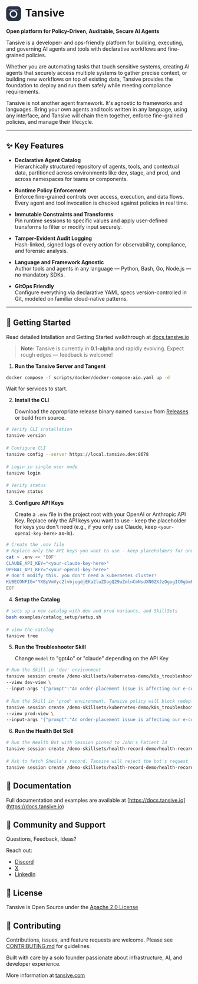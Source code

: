 # <img src="media/tansive-logo.svg" alt="Tansive Logo" height="40" style="vertical-align: middle; margin-top: 0px; margin-right: 5px;"> Tansive

**Open platform for Policy-Driven, Auditable, Secure AI Agents**

Tansive is a developer- and ops-friendly platform for building, executing, and governing AI agents and tools with declarative workflows and fine-grained policies.

Whether you are automating tasks that touch sensitive systems, creating AI agents that securely access multiple systems to gather precise context, or building new workflows on top of existing data, Tansive provides the foundation to deploy and run them safely while meeting compliance requirements.

Tansive is not another agent framework. It's agnostic to frameworks and languages. Bring your own agents and tools written in any language, using any interface, and Tansive will chain them together, enforce fine-grained policies, and manage their lifecycle.

---

## ✨ Key Features

- **Declarative Agent Catalog**  
  Hierarchically structured repository of agents, tools, and contextual data, partitioned across environments like dev, stage, and prod, and across namespaces for teams or components.

- **Runtime Policy Enforcement**  
  Enforce fine-grained controls over access, execution, and data flows. Every agent and tool invocation is checked against policies in real time.

- **Immutable Constraints and Transforms**  
  Pin runtime sessions to specific values and apply user-defined transforms to filter or modify input securely.

- **Tamper-Evident Audit Logging**  
  Hash-linked, signed logs of every action for observability, compliance, and forensic analysis.

- **Language and Framework Agnostic**  
  Author tools and agents in any language — Python, Bash, Go, Node.js — no mandatory SDKs.

- **GitOps Friendly**  
  Configure everything via declarative YAML specs version-controlled in Git, modeled on familiar cloud-native patterns.

---

## 🚀 Getting Started

Read detailed Intallation and Getting Started walkthrough at [docs.tansive.io](https://docs.tansive.io/getting-started)

> **Note:** Tansive is currently in **0.1-alpha** and rapidly evolving. Expect rough edges — feedback is welcome!

1. **Run the Tansive Server and Tangent**

```bash
docker compose -f scripts/docker/docker-compose-aio.yaml up -d
```

Wait for services to start.

2. **Install the CLI**

   Download the appropriate release binary named `tansive` from [Releases](https://github.com/tansive/tansive/releases) or build from source.

```bash
# Verify CLI installation
tansive version

# Configure CLI
tansive config --server https://local.tansive.dev:8678

# Login in single user mode
tansive login

# Verify status
tansive status
```

3. **Configure API Keys**

   Create a `.env` file in the project root with your OpenAI or Anthropic API Key. Replace only the API keys you want to use - keep the placeholder for keys you don't need (e.g., if you only use Claude, keep `<your-openai-key-here>` as-is).

```bash
# Create the .env file
# Replace only the API keys you want to use - keep placeholders for unused keys
cat > .env << 'EOF'
CLAUDE_API_KEY="<your-claude-key-here>"
OPENAI_API_KEY="<your-openai-key-here>"
# don't modify this. you don't need a kubernetes cluster!
KUBECONFIG="YXBpVmVyc2lvbjogdjEKa2luZDogQ29uZmlnCmNsdXN0ZXJzOgogIC0gbmFtZTogbXktY2x1c3RlcgogICAgY2x1c3RlcjoKICAgICAgc2VydmVyOiBodHRwczovL2Rldi1lbnYuZXhhbXBsZS5jb20KICAgICAgY2VydGlmaWNhdG9yaXR5LWRhdGE6IDxiYXNlNjQtZW5jb2RlZC1jYS1jZXJ0Pg=="
EOF
```

4. **Setup the Catalog**

```bash
# sets up a new catalog with dev and prod variants, and SkillSets
bash examples/catalog_setup/setup.sh

# view the catalog
tansive tree
```

5. **Run the Troubleshooter Skill**

   Change `model` to "gpt4o" or "claude" depending on the API Key

```bash
# Run the Skill in 'dev' environment
tansive session create /demo-skillsets/kubernetes-demo/k8s_troubleshooter \
--view dev-view \
--input-args '{"prompt":"An order-placement issue is affecting our e-commerce system. Use the provided tools to identify the root cause and take any necessary steps to resolve it.","model":"claude"}'

# Run the Skill in 'prod' environment. Tansive policy will block redeployment in prod
tansive session create /demo-skillsets/kubernetes-demo/k8s_troubleshooter \
--view prod-view \
--input-args '{"prompt":"An order-placement issue is affecting our e-commerce system. Use the provided tools to identify the root cause and take any necessary steps to resolve it.","model":"claude"}'
```

6.  **Run the Health Bot Skill**

```bash
# Run the Health Bot with Session pinned to John's Patient Id
tansive session create /demo-skillsets/health-record-demo/health-record-agent --view dev-view --input-args '{"prompt":"John was looking sick. Can you please check her bloodwork?","model":"gpt4o"}'  --session-vars '{"patient_id":"H12345"}'

# Ask to fetch Sheila's record. Tansive will reject the bot's request
tansive session create /demo-skillsets/health-record-demo/health-record-agent --view dev-view --input-args '{"prompt":"Sheila was looking sick. Can you please check her bloodwork?","model":"gpt4o"}'  --session-vars '{"patient_id":"H12345"}'

```

## 📄 Documentation

Full documentation and examples are available at [https://docs.tansive.io](https://docs.tansive.io)

## 💬 Community and Support

Questions, Feedback, Ideas?

Reach out:

- [Discord](https://discord.gg/DARNwnyUhw)
- [X](https://x.com/gettansive)
- [LinkedIn](https://linkedin.com/company/tansive)

## 💼 License

Tansive is Open Source under the [Apache 2.0 License](LICENSE)

## 🙏 Contributing

Contributions, issues, and feature requests are welcome.
Please see [CONTRIBUTING.md](CONTRIBUTING.md) for guidelines.

Built with care by a solo founder passionate about infrastructure, AI, and developer experience.

More information at [tansive.com](https://tansive.com)
